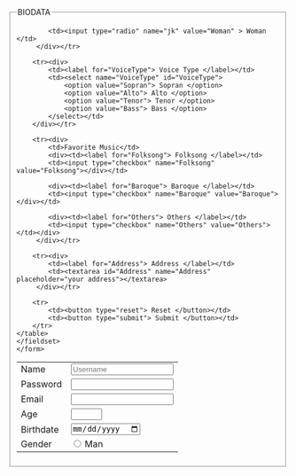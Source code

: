 <!DOCTYPE html>
<html lang="en">
<head>
    <meta charset="UTF-8">
    <meta name="viewport" content="width=device-width, initial-scale=1.0">
    <title>Open Recruitment</title>
    <link rel="stylesheet" href="style.css">
    
</head>
<body>
   
</body>

<body>
    <form action="results.html" method="get">
        <fieldset>
            <legend> BIODATA </legend>
    <table>
        <tr><div>
            <td><label for="Name"> Name </label></td>
            <td><input type="text" name="name" id="Name" placeholder="Username" required></td>
        </div></tr>
        <tr><div>
            <td><label for="Password"> Password </label></td>
            <td><input type="password" name="Password" id="Password" required></td>
        </div></tr>
        <tr><div>
            <td><label for="Email"> Email </label></td>
            <td><input type="Email" name="Email" id="Email" required></td>
        </tr></div>
        <tr><div>
            <td><label for="Age"> Age </label></td>
            <td><input type="number" name="age" id="Age" required min="15" max="18" step="1"></td>
        </div></tr>
        <tr><div>
            <td><label for="date"> Birthdate </label></td>
            <td><input type="date" name="date" id="date" required></td>
        </div></tr>
        <tr><div>
            <td><label for="Gender"> Gender </label></td>
            <td><input type="radio" name="jk" value="Men" > Man </td>

            <td><input type="radio" name="jk" value="Woman" > Woman </td>
         </div></tr>
        
        <tr><div>
            <td><label for="VoiceType"> Voice Type </label></td>
            <td><select name="VoiceType" id="VoiceType">
                <option value="Sopran"> Sopran </option>
                <option value="Alto"> Alto </option>
                <option value="Tenor"> Tenor </option>
                <option value="Bass"> Bass </option>
            </select></td>  
        </div></tr>

        <tr><div>
            <td>Favorite Music</td>
            <div><td><label for="Folksong"> Folksong </label></td>
            <td><input type="checkbox" name="Folksong" value="Folksong"></div></td>

            <div><td><label for="Baroque"> Baroque </label></td>
            <td><input type="checkbox" name="Baroque" value="Baroque"></div></td>
                
            <div><td><label for="Others"> Others </label></td>
            <td><input type="checkbox" name="Others" value="Others"></td></div>
         </div></tr>

        <tr><div>
            <td><label for="Address"> Address </label></td>
            <td><textarea id="Address" name="Address" placeholder="your address"></textarea>
         </div></tr>

        <tr>    
            <td><button type="reset"> Reset </button></td>
            <td><button type="submit"> Submit </button></td>
        </tr>
    </table>
    </fieldset>
    </form>
</body>
</html>
